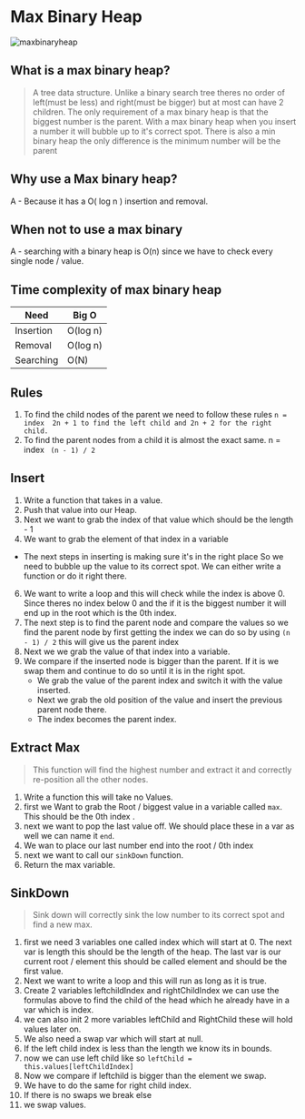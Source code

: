 # Max Binary Heap

![maxbinaryheap](https://upload.wikimedia.org/wikipedia/commons/thumb/3/38/Max-Heap.svg/1200px-Max-Heap.svg.png)

## What is a max binary heap?
> A tree data structure. Unlike a binary search tree theres no order of left(must be less) and right(must be bigger) but at most can have 2 children. The only requirement of a max binary heap is that the biggest number is the parent.
> With a max binary heap when you insert a number it will bubble up to it's correct spot. 
> There is also a min binary heap the only difference is the minimum number will be the parent  

## Why use a Max binary heap?
 A - Because it has a O( log n ) insertion and removal.
## When not to use a max binary 
 A - searching with a binary heap is O(n) since we have to check every single node / value.


## Time complexity of max binary heap
Need| Big O
------------ | -------------
Insertion | O(log n)
Removal | O(log n)
Searching | O(N)

## Rules 
1. To find the child nodes of the parent we need to follow these rules ``` n = index  2n + 1 to find the left child and 2n + 2 for the right child.  ```
2. To find the parent nodes from a child it is almost the exact same. n = index ``` (n - 1) / 2```


## Insert
1. Write a function that takes in a value. 
2. Push that value into our Heap.
3. Next we want to grab the index of that value which should be the length - 1
4. We want to grab the element of that index in a variable
* The next steps in inserting is making sure it's in the right place So we need to bubble up the value to its correct spot. We can either write a function or do it right there. 
6. We want to write a loop and this will check while the index is above 0. Since theres no index below 0 and the if it is the biggest number it will end up in the root which is the 0th index. 
7. The next step is to find the parent node and compare the values so we find the parent node by first getting the index we can do so by using ``` (n - 1) / 2 ``` this will give us the parent index 
8. Next we we grab the value of that index into a variable. 
9. We compare if the inserted node is bigger than the parent. If it is we swap them and continue to do so until it is in the right spot. 
   * We grab the value of the parent index and switch it with the value inserted. 
   * Next we grab the old position of the value and insert the previous parent node there. 
   * The index becomes the parent index. 
  
## Extract Max 
> This function will find the highest number and extract it and correctly re-position all the other nodes. 
1. Write a function this will take no Values. 
2. first we Want to grab the Root / biggest value in a variable called ``` max ```. This should be the 0th index . 
3. next we want to pop the last value off. We should place these in a var as well we can name it ```end```.
4. We wan to place our last number end into the root / 0th index 
4. next we want to call our ``` sinkDown ``` function. 
5. Return the max variable.

## SinkDown 
> Sink down will correctly sink the low number to its correct spot and find a new max. 
1. first we need 3 variables one called index which will start at 0. The next var is length this should be the length of the heap. The last var is our current root / element this should be called element and should be the first value. 
2. Next we want to write a loop and this will run as long as it is true.
3. Create 2 variables leftchildIndex and rightChildIndex we can use the formulas above to find the child of the head which he already have in a var which is index. 
4. we can also init 2 more variables leftChild and RightChild these will hold values later on. 
5. We also need a swap var which will start at null. 
6. If the left child index is less than the length we know its in bounds.
7. now we can use left child like so ```leftChild = this.values[leftChildIndex] ```
8. Now we compare if leftchild is bigger than the element we swap. 
9. We have to do the same for right child index. 
10. If there is no swaps we break else 
11. we swap values.


